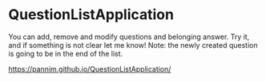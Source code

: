 # QuestionListApplication
You can add, remove and modify questions and belonging answer. Try it, and if something is not clear let me know!
Note: the newly created question is going to be in the end of the list.

https://pannim.github.io/QuestionListApplication/
